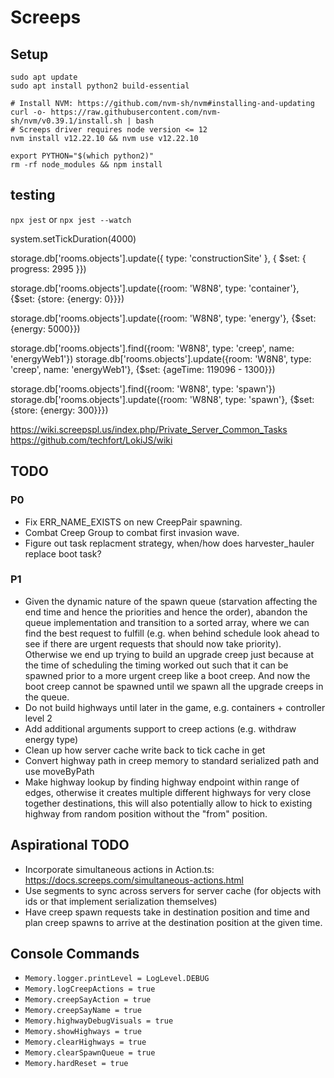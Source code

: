 # Screeps

## Setup

```shell
sudo apt update
sudo apt install python2 build-essential

# Install NVM: https://github.com/nvm-sh/nvm#installing-and-updating
curl -o- https://raw.githubusercontent.com/nvm-sh/nvm/v0.39.1/install.sh | bash
# Screeps driver requires node version <= 12
nvm install v12.22.10 && nvm use v12.22.10

export PYTHON="$(which python2)"
rm -rf node_modules && npm install
```

## testing

`npx jest` or `npx jest --watch` 

system.setTickDuration(4000)

storage.db['rooms.objects'].update({ type: 'constructionSite' }, { $set: { progress: 2995 }})

storage.db['rooms.objects'].update({room: 'W8N8', type: 'container'}, {$set: {store: {energy: 0}}})

storage.db['rooms.objects'].update({room: 'W8N8', type: 'energy'}, {$set: {energy: 5000}})

storage.db['rooms.objects'].find({room: 'W8N8', type: 'creep', name: 'energyWeb1'})
storage.db['rooms.objects'].update({room: 'W8N8', type: 'creep', name: 'energyWeb1'}, {$set: {ageTime: 119096 - 1300}})

storage.db['rooms.objects'].find({room: 'W8N8', type: 'spawn'})
storage.db['rooms.objects'].update({room: 'W8N8', type: 'spawn'}, {$set: {store: {energy: 300}}})

https://wiki.screepspl.us/index.php/Private_Server_Common_Tasks
https://github.com/techfort/LokiJS/wiki

## TODO

### P0

* Fix ERR_NAME_EXISTS on new CreepPair spawning.
* Combat Creep Group to combat first invasion wave.
* Figure out task replacment strategy, when/how does harvester_hauler replace boot task?

### P1

* Given the dynamic nature of the spawn queue (starvation affecting the end time and hence the priorities and hence the order), abandon the queue implementation and transition to a sorted array, where we can find the best request to fulfill (e.g. when behind schedule look ahead to see if there are urgent requests that should now take priority). Otherwise we end up trying to build an upgrade creep just because at the time of scheduling the timing worked out such that it can be spawned prior to a more urgent creep like a boot creep. And now the boot creep cannot be spawned until we spawn all the upgrade creeps in the queue.
* Do not build highways until later in the game, e.g. containers + controller level 2
* Add additional arguments support to creep actions (e.g. withdraw energy type)
* Clean up how server cache write back to tick cache in get
* Convert highway path in creep memory to standard serialized path and use moveByPath
* Make highway lookup by finding highway endpoint within range of edges, otherwise it creates multiple different highways for very close together destinations, this will also potentially allow to hick to existing highway from random position without the "from" position.

## Aspirational TODO

* Incorporate simultaneous actions in Action.ts: https://docs.screeps.com/simultaneous-actions.html
* Use segments to sync across servers for server cache (for objects with ids or that implement serialization themselves)
* Have creep spawn requests take in destination position and time and plan creep spawns to arrive at the destination position at the given time.

## Console Commands

* `Memory.logger.printLevel = LogLevel.DEBUG`
* `Memory.logCreepActions = true`
* `Memory.creepSayAction = true` 
* `Memory.creepSayName = true` 
* `Memory.highwayDebugVisuals = true` 
* `Memory.showHighways = true` 
* `Memory.clearHighways = true` 
* `Memory.clearSpawnQueue = true` 
* `Memory.hardReset = true` 
